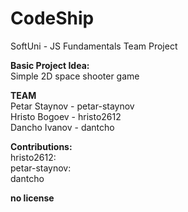 # CodeShip  
SoftUni - JS Fundamentals Team Project  
  
**Basic Project Idea:**  
Simple 2D space shooter game  
  
  
**TEAM**  
Petar Staynov - petar-staynov  
Hristo Bogoev - hristo2612  
Dancho Ivanov - dantcho  
  
**Contributions:**  
hristo2612:  
petar-staynov:  
dantcho  
  
**no license**  
